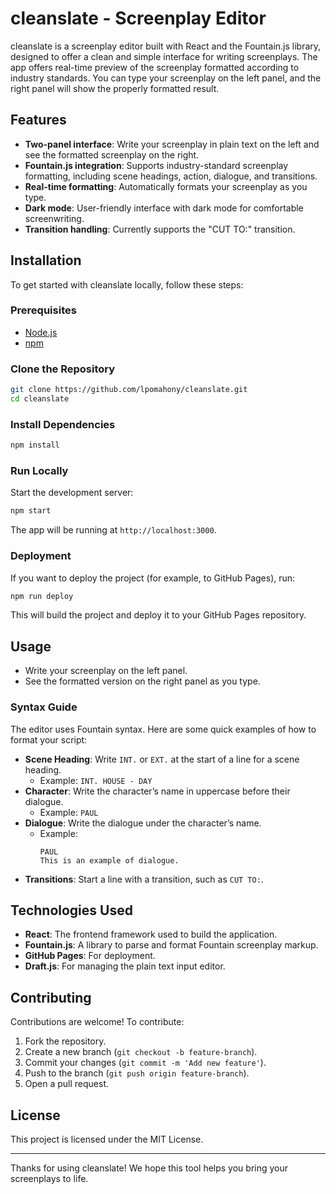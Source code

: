 
# cleanslate - Screenplay Editor

cleanslate is a screenplay editor built with React and the Fountain.js library, designed to offer a clean and simple interface for writing screenplays. The app offers real-time preview of the screenplay formatted according to industry standards. You can type your screenplay on the left panel, and the right panel will show the properly formatted result.

## Features

- **Two-panel interface**: Write your screenplay in plain text on the left and see the formatted screenplay on the right.
- **Fountain.js integration**: Supports industry-standard screenplay formatting, including scene headings, action, dialogue, and transitions.
- **Real-time formatting**: Automatically formats your screenplay as you type.
- **Dark mode**: User-friendly interface with dark mode for comfortable screenwriting.
- **Transition handling**: Currently supports the "CUT TO:" transition.

## Installation

To get started with cleanslate locally, follow these steps:

### Prerequisites

- [Node.js](https://nodejs.org/)
- [npm](https://www.npmjs.com/)

### Clone the Repository

```bash
git clone https://github.com/lpomahony/cleanslate.git
cd cleanslate
```

### Install Dependencies

```bash
npm install
```

### Run Locally

Start the development server:

```bash
npm start
```

The app will be running at `http://localhost:3000`.

### Deployment

If you want to deploy the project (for example, to GitHub Pages), run:

```bash
npm run deploy
```

This will build the project and deploy it to your GitHub Pages repository.

## Usage

- Write your screenplay on the left panel.
- See the formatted version on the right panel as you type.

### Syntax Guide

The editor uses Fountain syntax. Here are some quick examples of how to format your script:

- **Scene Heading**: Write `INT.` or `EXT.` at the start of a line for a scene heading.
  - Example: `INT. HOUSE - DAY`
- **Character**: Write the character’s name in uppercase before their dialogue.
  - Example: `PAUL`
- **Dialogue**: Write the dialogue under the character’s name.
  - Example:
    ```
    PAUL
    This is an example of dialogue.
    ```
- **Transitions**: Start a line with a transition, such as `CUT TO:`.

## Technologies Used

- **React**: The frontend framework used to build the application.
- **Fountain.js**: A library to parse and format Fountain screenplay markup.
- **GitHub Pages**: For deployment.
- **Draft.js**: For managing the plain text input editor.

## Contributing

Contributions are welcome! To contribute:

1. Fork the repository.
2. Create a new branch (`git checkout -b feature-branch`).
3. Commit your changes (`git commit -m 'Add new feature'`).
4. Push to the branch (`git push origin feature-branch`).
5. Open a pull request.

## License

This project is licensed under the MIT License.

---

Thanks for using cleanslate! We hope this tool helps you bring your screenplays to life.
